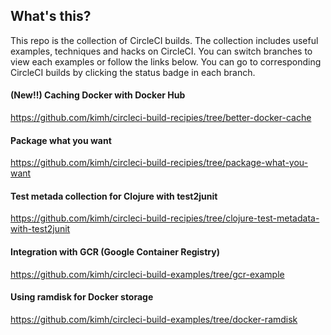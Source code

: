 ## What's this?
This repo is the collection of CircleCI builds. The collection includes useful examples, techniques and hacks on CircleCI.
You can switch branches to view each examples or follow the links below. You can go to corresponding CircleCI builds by clicking the status badge in each branch.

#### (New!!) Caching Docker with Docker Hub
https://github.com/kimh/circleci-build-recipies/tree/better-docker-cache

#### Package what you want
https://github.com/kimh/circleci-build-recipies/tree/package-what-you-want

#### Test metada collection for Clojure with test2junit
https://github.com/kimh/circleci-build-recipies/tree/clojure-test-metadata-with-test2junit

#### Integration with GCR (Google Container Registry)
https://github.com/kimh/circleci-build-examples/tree/gcr-example

#### Using ramdisk for Docker storage
https://github.com/kimh/circleci-build-examples/tree/docker-ramdisk
